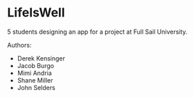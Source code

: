 # LifeIsWell
5 students designing an app for a project at Full Sail University.

Authors:
  - Derek Kensinger
  - Jacob Burgo
  - Mimi Andria
  - Shane Miller
  - John Selders
